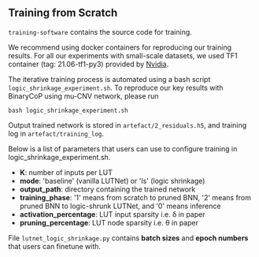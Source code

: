 ## Training from Scratch

`training-software` contains the source code for training.

We recommend using docker containers for reproducing our training results. 
For all our experiments with small-scale datasets, we used TF1 container (tag: 21.06-tf1-py3) provided by [Nvidia](https://ngc.nvidia.com/catalog/containers/nvidia:tensorflow).

The iterative training process is automated using a bash script `logic_shrinkage_experiment.sh`. To reproduce our key results with BinaryCoP using mu-CNV network, please run

```
bash logic_shrinkage_experiment.sh
```

Output trained network is stored in `artefact/2_residuals.h5`, and training log in `artefact/training_log`.

Below is a list of parameters that users can use to configure training in logic_shrinkage_experiment.sh.

* __K__: number of inputs per LUT
* __mode__: 'baseline' (vanilla LUTNet) or 'ls' (logic shrinkage)
* __output_path__: directory containing the trained network
* __training_phase__: '1' means from scratch to pruned BNN, '2' means from pruned BNN to logic-shrunk LUTNet, and '0' means inference
* __activation_percentage__: LUT input sparsity i.e. &delta; in paper
* __pruning_percentage__: LUT node sparsity i.e. &theta; in paper

File `lutnet_logic_shrinkage.py` contains __batch sizes__ and __epoch numbers__ that users can finetune with.